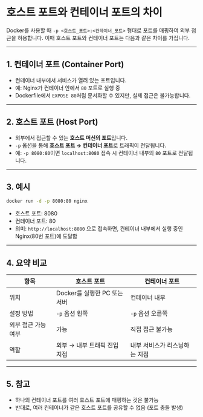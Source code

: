 
# 호스트 포트와 컨테이너 포트의 차이

Docker를 사용할 때 `-p <호스트_포트>:<컨테이너_포트>` 형태로 포트를 매핑하여 외부 접근을 허용합니다. 이때 호스트 포트와 컨테이너 포트는 다음과 같은 차이를 가집니다.

---

## 1. 컨테이너 포트 (Container Port)

- 컨테이너 내부에서 서비스가 열려 있는 포트입니다.
- 예: Nginx가 컨테이너 안에서 `80` 포트로 실행 중
- Dockerfile에서 `EXPOSE 80`처럼 문서화할 수 있지만, 실제 접근은 불가능합니다.

---

## 2. 호스트 포트 (Host Port)

- 외부에서 접근할 수 있는 **호스트 머신의 포트**입니다.
- `-p` 옵션을 통해 **호스트 포트 → 컨테이너 포트**로 트래픽이 전달됩니다.
- 예: `-p 8080:80`이면 `localhost:8080` 접속 시 컨테이너 내부의 `80` 포트로 전달됩니다.

---

## 3. 예시

```bash
docker run -d -p 8080:80 nginx
```

- 호스트 포트: 8080
- 컨테이너 포트: 80
- 의미: `http://localhost:8080` 으로 접속하면, 컨테이너 내부에서 실행 중인 Nginx(80번 포트)에 도달함

---

## 4. 요약 비교

| 항목             | 호스트 포트             | 컨테이너 포트            |
|------------------|--------------------------|----------------------------|
| 위치             | Docker를 실행한 PC 또는 서버 | 컨테이너 내부             |
| 설정 방법        | `-p` 옵션 왼쪽            | `-p` 옵션 오른쪽           |
| 외부 접근 가능 여부 | 가능                     | 직접 접근 불가능            |
| 역할             | 외부 → 내부 트래픽 진입 지점 | 내부 서비스가 리스닝하는 지점 |

---

## 5. 참고

- 하나의 컨테이너 포트를 여러 호스트 포트에 매핑하는 것은 불가능
- 반대로, 여러 컨테이너가 같은 호스트 포트를 공유할 수 없음 (포트 충돌 발생)
